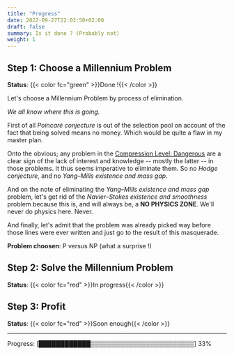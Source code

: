 ```yaml
---
title: "Progress"
date: 2022-09-27T22:03:50+02:00
draft: false
summary: Is it done ? (Probably not)
weight: 1
---
```


## Step 1: Choose a Millennium Problem

**Status**: {{< color fc="green" >}}Done !{{< /color >}}

Let's choose a Millennium Problem by process of elimination.

*We all know where this is going.*

First of all *Poincaré conjecture* is out of the selection pool on account of the
fact that being solved means no money. Which would be quite a flaw in my master plan.

Onto the obvious; any problem in the [Compression Level: Dangerous](/posts/the_problems/#compression-level-dreadful)
are a clear sign of the lack of interest and knowledge -- mostly the latter -- in
those problems. It thus seems imperative to eliminate them. So no *Hodge conjecture*,
and no *Yang–Mills existence and mass gap*.

And on the note of eliminating the *Yang–Mills existence and mass gap* problem,
let's get rid of the *Navier–Stokes existence and smoothness* problem because this
is, and will always be, a **NO PHYSICS ZONE**. We'll never do physics here. Never.

And finally, let's admit that the problem was already picked way before those
lines were ever written and just go to the result of this masquerade.

**Problem choosen**: P versus NP (what a surprise !)

## Step 2: Solve the Millennium Problem

**Status**: {{< color fc="red" >}}In progress{{< /color >}}

## Step 3: Profit

**Status**: {{< color fc="red" >}}Soon enough{{< /color >}}

---

Progress: [████████████▒▒▒▒▒▒▒▒▒▒▒▒▒▒▒▒▒▒▒▒▒▒▒▒] 33%
